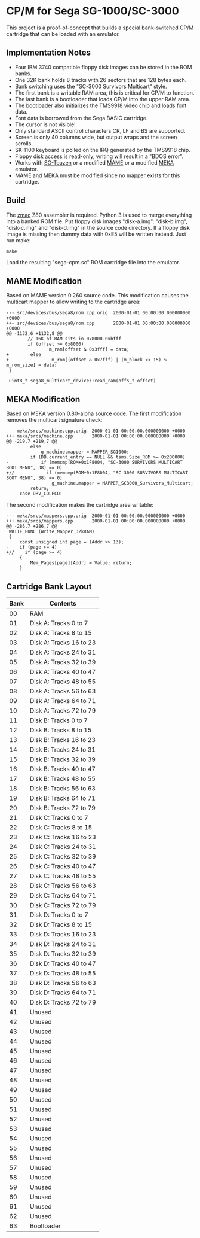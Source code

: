 # CP/M for Sega SG-1000/SC-3000
This project is a proof-of-concept that builds a special bank-switched CP/M cartridge that can be loaded with an emulator.

## Implementation Notes
* Four IBM 3740 compatible floppy disk images can be stored in the ROM banks.
* One 32K bank holds 8 tracks with 26 sectors that are 128 bytes each.
* Bank switching uses the "SC-3000 Survivors Multicart" style.
* The first bank is a writable RAM area, this is critical for CP/M to function.
* The last bank is a bootloader that loads CP/M into the upper RAM area.
* The bootloader also initializes the TMS9918 video chip and loads font data.
* Font data is borrowed from the Sega BASIC cartridge.
* The cursor is not visible!
* Only standard ASCII control characters CR, LF and BS are supported.
* Screen is only 40 columns wide, but output wraps and the screen scrolls.
* SK-1100 keyboard is polled on the IRQ generated by the TMS9918 chip.
* Floppy disk access is read-only, writing will result in a "BDOS error".
* Works with [SG-Touzen](https://github.com/kobolt/sgtouzen) or a modified [MAME](https://www.mamedev.org/) or a modified [MEKA](https://www.smspower.org/meka/) emulator.
* MAME and MEKA must be modified since no mapper exists for this cartridge.

## Build
The [zmac](http://48k.ca/zmac.html) Z80 assembler is required.
Python 3 is used to merge everything into a banked ROM file.
Put floppy disk images "disk-a.img", "disk-b.img", "disk-c.img" and "disk-d.img" in the source code directory.
If a floppy disk image is missing then dummy data with 0xE5 will be written instead.
Just run make:
```
make
```
Load the resulting "sega-cpm.sc" ROM cartridge file into the emulator.

## MAME Modification
Based on MAME version 0.260 source code.
This modification causes the multicart mapper to allow writing to the cartridge area:
```
--- src/devices/bus/sega8/rom.cpp.orig  2000-01-01 00:00:00.000000000 +0000
+++ src/devices/bus/sega8/rom.cpp       2000-01-01 00:00:00.000000000 +0000
@@ -1132,6 +1132,8 @@
        // 16K of RAM sits in 0x8000-0xbfff
        if (offset >= 0x8000)
                m_ram[offset & 0x3fff] = data;
+        else
+                m_rom[(offset & 0x7fff) | (m_block << 15) % m_rom_size] = data;
 }

 uint8_t sega8_multicart_device::read_ram(offs_t offset)
```

## MEKA Modification
Based on MEKA version 0.80-alpha source code.
The first modification removes the multicart signature check:
```
--- meka/srcs/machine.cpp.orig  2000-01-01 00:00:00.000000000 +0000
+++ meka/srcs/machine.cpp       2000-01-01 00:00:00.000000000 +0000
@@ -219,7 +219,7 @@
         else
             g_machine.mapper = MAPPER_SG1000;
         if (DB.current_entry == NULL && tsms.Size_ROM >= 0x200000)
-            if (memcmp(ROM+0x1F8004, "SC-3000 SURVIVORS MULTICART BOOT MENU", 38) == 0)
+//            if (memcmp(ROM+0x1F8004, "SC-3000 SURVIVORS MULTICART BOOT MENU", 38) == 0)
                 g_machine.mapper = MAPPER_SC3000_Survivors_Multicart;
         return;
     case DRV_COLECO:
```
The second modification makes the cartridge area writable:
```
--- meka/srcs/mappers.cpp.orig  2000-01-01 00:00:00.000000000 +0000
+++ meka/srcs/mappers.cpp       2000-01-01 00:00:00.000000000 +0000
@@ -286,7 +286,7 @@
 WRITE_FUNC (Write_Mapper_32kRAM)
 {
     const unsigned int page = (Addr >> 13);
-    if (page >= 4)
+//    if (page >= 4)
     {
         Mem_Pages[page][Addr] = Value; return;
     }
```

## Cartridge Bank Layout
| Bank | Contents                |
| ---- | ----------------------- |
| 00   | RAM                     |
| 01   | Disk A: Tracks  0 to 7  |
| 02   | Disk A: Tracks  8 to 15 |
| 03   | Disk A: Tracks 16 to 23 |
| 04   | Disk A: Tracks 24 to 31 |
| 05   | Disk A: Tracks 32 to 39 |
| 06   | Disk A: Tracks 40 to 47 |
| 07   | Disk A: Tracks 48 to 55 |
| 08   | Disk A: Tracks 56 to 63 |
| 09   | Disk A: Tracks 64 to 71 |
| 10   | Disk A: Tracks 72 to 79 |
| 11   | Disk B: Tracks  0 to 7  |
| 12   | Disk B: Tracks  8 to 15 |
| 13   | Disk B: Tracks 16 to 23 |
| 14   | Disk B: Tracks 24 to 31 |
| 15   | Disk B: Tracks 32 to 39 |
| 16   | Disk B: Tracks 40 to 47 |
| 17   | Disk B: Tracks 48 to 55 |
| 18   | Disk B: Tracks 56 to 63 |
| 19   | Disk B: Tracks 64 to 71 |
| 20   | Disk B: Tracks 72 to 79 |
| 21   | Disk C: Tracks  0 to 7  |
| 22   | Disk C: Tracks  8 to 15 |
| 23   | Disk C: Tracks 16 to 23 |
| 24   | Disk C: Tracks 24 to 31 |
| 25   | Disk C: Tracks 32 to 39 |
| 26   | Disk C: Tracks 40 to 47 |
| 27   | Disk C: Tracks 48 to 55 |
| 28   | Disk C: Tracks 56 to 63 |
| 29   | Disk C: Tracks 64 to 71 |
| 30   | Disk C: Tracks 72 to 79 |
| 31   | Disk D: Tracks  0 to 7  |
| 32   | Disk D: Tracks  8 to 15 |
| 33   | Disk D: Tracks 16 to 23 |
| 34   | Disk D: Tracks 24 to 31 |
| 35   | Disk D: Tracks 32 to 39 |
| 36   | Disk D: Tracks 40 to 47 |
| 37   | Disk D: Tracks 48 to 55 |
| 38   | Disk D: Tracks 56 to 63 |
| 39   | Disk D: Tracks 64 to 71 |
| 40   | Disk D: Tracks 72 to 79 |
| 41   | Unused                  |
| 42   | Unused                  |
| 43   | Unused                  |
| 44   | Unused                  |
| 45   | Unused                  |
| 46   | Unused                  |
| 47   | Unused                  |
| 48   | Unused                  |
| 49   | Unused                  |
| 50   | Unused                  |
| 51   | Unused                  |
| 52   | Unused                  |
| 53   | Unused                  |
| 54   | Unused                  |
| 55   | Unused                  |
| 56   | Unused                  |
| 57   | Unused                  |
| 58   | Unused                  |
| 59   | Unused                  |
| 60   | Unused                  |
| 61   | Unused                  |
| 62   | Unused                  |
| 63   | Bootloader              |

